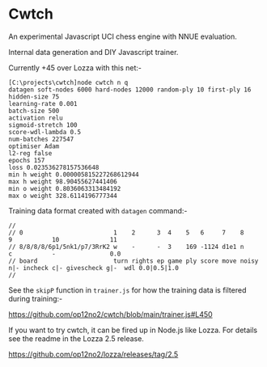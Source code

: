 # Cwtch

An experimental Javascript UCI chess engine with NNUE evaluation.

Internal data generation and DIY Javascript trainer.

Currently +45 over Lozza with this net:-

```
[C:\projects\cwtch]node cwtch n q
datagen soft-nodes 6000 hard-nodes 12000 random-ply 10 first-ply 16                                                                                
hidden-size 75                                                                                                                                     
learning-rate 0.001                                                                                                                                
batch-size 500                                                                                                                                     
activation relu                                                                                                                                    
sigmoid-stretch 100                                                                                                                                
score-wdl-lambda 0.5                                                                                                                               
num-batches 227547                                                                                                                                 
optimiser Adam                                                                                                                                     
l2-reg false                                                                                                                                       
epochs 157                                                                                                                                         
loss 0.023536278157536648                                                                                                                          
min h weight 0.000005815227268612944                                                                                                               
max h weight 98.90455627441406                                                                                                                     
min o weight 0.8036063313484192                                                                                                                    
max o weight 328.6114196777344
```

Training data format created with ```datagen``` command:-

```
//
// 0                         1    2      3  4    5   6     7    8         9           10              11
// 8/8/8/8/6p1/5nk1/p7/3RrK2 w    -      -  3    169 -1124 d1e1 n         c           -               0.0
// board                     turn rights ep game ply score move noisy n|- incheck c|- givescheck g|-  wdl 0.0|0.5|1.0
//
```

See the ```skipP``` function in ```trainer.js``` for how the training data is filtered during training:-


https://github.com/op12no2/cwtch/blob/main/trainer.js#L450

If you want to try cwtch, it can be fired up in Node.js like Lozza. For details see the readme in the Lozza 2.5 release.

https://github.com/op12no2/lozza/releases/tag/2.5
